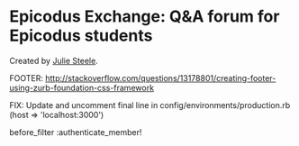 # Epicodus Exchange: Q&A forum for Epicodus students

Created by [Julie Steele](http://juliesteele.site44.com/).

FOOTER: http://stackoverflow.com/questions/13178801/creating-footer-using-zurb-foundation-css-framework


FIX: Update and uncomment final line in config/environments/production.rb (host => 'localhost:3000')

before_filter :authenticate_member!